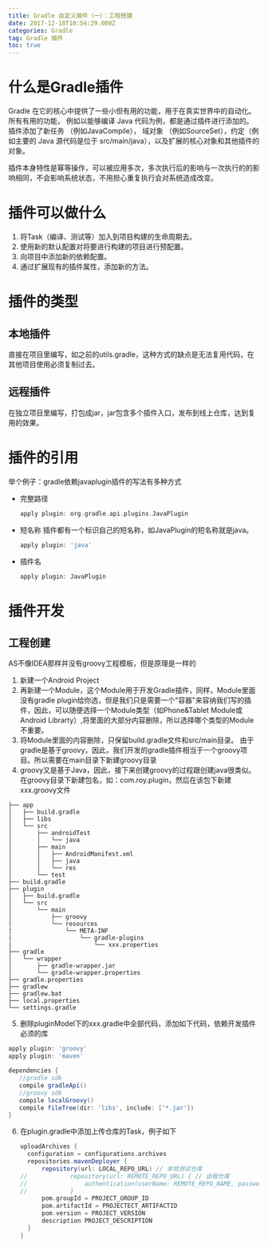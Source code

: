 ```yaml
---
title: Gradle 自定义插件（一）：工程搭建
date: 2017-12-18T10:54:29.000Z
categories: Gradle
tag: Gradle 插件
toc: true
---
```


# 什么是Gradle插件

Gradle 在它的核心中提供了一些小但有用的功能，用于在真实世界中的自动化。所有有用的功能， 例如以能够编译 Java 代码为例，都是通过插件进行添加的。插件添加了新任务 （例如JavaCompile）， 域对象 （例如SourceSet），约定（例如主要的 Java 源代码是位于 src/main/java），以及扩展的核心对象和其他插件的对象。

插件本身特性是幂等操作，可以被应用多次，多次执行后的影响与一次执行的的影响相同，不会影响系统状态，不用担心重复执行会对系统造成改变。

# 插件可以做什么

1. 将Task（编译、测试等）加入到项目构建的生命周期去。
2. 使用新的默认配置对将要进行构建的项目进行预配置。
3. 向项目中添加新的依赖配置。
4. 通过扩展现有的插件属性，添加新的方法。

<!-- more -->

# 插件的类型

## 本地插件

直接在项目里编写，如之前的utils.gradle，这种方式的缺点是无法复用代码，在其他项目使用必须复制过去。

## 远程插件

在独立项目里编写，打包成jar，jar包含多个插件入口，发布到线上仓库，达到复用的效果。

# 插件的引用

举个例子：gradle依赖javaplugin插件的写法有多种方式

- 完整路径

  ```groovy
  apply plugin: org.gradle.api.plugins.JavaPlugin
  ```

- 短名称 插件都有一个标识自己的短名称，如JavaPlugin的短名称就是java。

  ```groovy
  apply plugin: 'java'
  ```

- 插件名

  ```groovy
  apply plugin: JavaPlugin
  ```

# 插件开发

## 工程创建

AS不像IDEA那样并没有groovy工程模板，但是原理是一样的

1. 新建一个Android Project
2. 再新建一个Module，这个Module用于开发Gradle插件，同样，Module里面没有gradle plugin给你选，但是我们只是需要一个"容器"来容纳我们写的插件，因此，可以随便选择一个Module类型（如Phone&Tablet Module或Android Librarty）,将里面的大部分内容删除，所以选择哪个类型的Module不重要。
3. 将Module里面的内容删除，只保留build.gradle文件和src/main目录。 由于gradle是基于groovy，因此，我们开发的gradle插件相当于一个groovy项目。所以需要在main目录下新建groovy目录
4. groovy又是基于Java，因此，接下来创建groovy的过程跟创建java很类似。在groovy目录下新建包名，如：com.roy.plugin，然后在该包下新建xxx.groovy文件

  ```
  ├── app
  │   ├── build.gradle
  │   ├── libs
  │   └── src
  │       ├── androidTest
  │       │   └── java
  │       ├── main
  │       │   ├── AndroidManifest.xml
  │       │   ├── java
  │       │   └── res
  │       └── test
  ├── build.gradle
  ├── plugin
  │   ├── build.gradle            
  │   └── src
  │       └── main
  │           ├── groovy          
  │           └── resources
  |               └── META-INF   
  |                   └── gradle-plugins     
  |                       └── xxx.properties
  ├── gradle
  │   └── wrapper
  │       ├── gradle-wrapper.jar
  │       └── gradle-wrapper.properties
  ├── gradle.properties
  ├── gradlew
  ├── gradlew.bat
  ├── local.properties
  └── settings.gradle
  ```

5. 删除pluginModel下的xxx.gradle中全部代码，添加如下代码，依赖开发插件必须的库

  ```groovy
  apply plugin: 'groovy'
  apply plugin: 'maven'

  dependencies {
     //gradle sdk
     compile gradleApi()
     //groovy sdk
     compile localGroovy()
     compile fileTree(dir: 'libs', include: ['*.jar'])
  }
  ```

6. 在plugin.gradle中添加上传仓库的Task，例子如下

    ```groovy
    uploadArchives {
      configuration = configurations.archives
      repositories.mavenDeployer {
          repository(url: LOCAL_REPO_URL) // 本地测试仓库
    //            repository(url: REMOTE_REPO_URL) { // 远程仓库
    //                authentication(userName: REMOTE_REPO_NAME, password: REMOTE_REPO_PASSWORD)
    //            }
          pom.groupId = PROJECT_GROUP_ID
          pom.artifactId = PROJECTECT_ARTIFACTID
          pom.version = PROJECT_VERSION
          description PROJECT_DESCRIPTION
      }
    }
    ```
